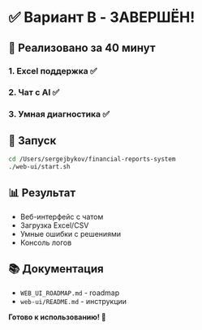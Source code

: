 # ✅ Вариант B - ЗАВЕРШЁН!

## 🎉 Реализовано за 40 минут

### 1. Excel поддержка ✅
### 2. Чат с AI ✅  
### 3. Умная диагностика ✅

## 🚀 Запуск

```bash
cd /Users/sergejbykov/financial-reports-system
./web-ui/start.sh
```

## 📊 Результат

- Веб-интерфейс с чатом
- Загрузка Excel/CSV
- Умные ошибки с решениями
- Консоль логов

## 📚 Документация

- `WEB_UI_ROADMAP.md` - roadmap
- `web-ui/README.md` - инструкции

**Готово к использованию! 🎊**
